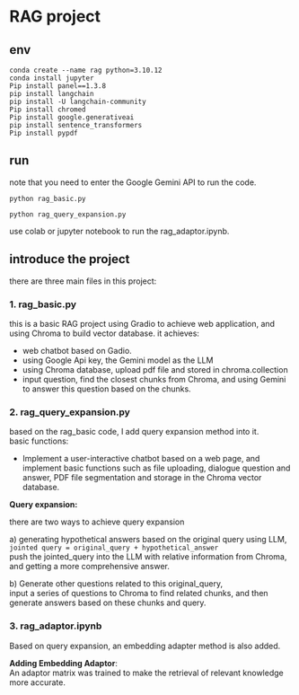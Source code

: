 # RAG project

## env
```
conda create --name rag python=3.10.12
conda install jupyter
Pip install panel==1.3.8
pip install langchain
pip install -U langchain-community
Pip install chromed
Pip install google.generativeai
pip install sentence_transformers
Pip install pypdf
```

## run
note that you need to enter the Google Gemini API to run the code. 

```
python rag_basic.py
```

```
python rag_query_expansion.py
```

use colab or jupyter notebook to run the rag_adaptor.ipynb.  


## introduce the project 
there are three main files in this project: 
### 1. rag_basic.py  
this is a basic RAG project using Gradio to achieve web application, and using Chroma to build vector database.
it achieves:
* web chatbot based on Gadio.
* using Google Api key, the Gemini model as the LLM
* using Chroma database, upload pdf file and stored in chroma.collection
* input question, find the closest chunks from Chroma, and using Gemini to answer this question based on the chunks.

### 2. rag_query_expansion.py
based on the rag_basic code, I add query expansion method into it.  
basic functions:  
- Implement a user-interactive chatbot based on a web page, and implement basic functions such as
  file uploading, dialogue question and answer, PDF file segmentation and storage in the Chroma vector database.

**Query expansion:**   

there are two ways to achieve query expansion   

  a) generating hypothetical answers based on the original query using LLM,  
      `jointed query = original_query + hypothetical_answer`  
      push the jointed_query into the LLM with relative information from Chroma, and getting a more comprehensive answer.  
  
  b) Generate other questions related to this original_query,  
      input a series of questions to Chroma to find related chunks, and then generate answers based on these chunks and query.

### 3. rag_adaptor.ipynb
Based on query expansion, an embedding adapter method is also added.  

**Adding Embedding Adaptor**:  
  An adaptor matrix was trained to make the retrieval of relevant knowledge more accurate.

